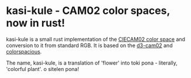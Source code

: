 # kasi-kule - CAM02 color spaces, now in rust!
kasi-kule is a small rust implementation of the [CIECAM02 color space](https://en.wikipedia.org/wiki/CIECAM02) and conversion to it from standard RGB.
It is based on the [d3-cam02](https://github.com/connorgr/d3-cam02/) and [colorspacious](https://github.com/njsmith/colorspacious).

The name, kasi-kule, is a translation of 'flower' into toki pona - literally, 'colorful plant'.
o sitelen pona!